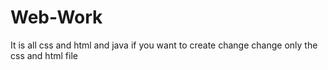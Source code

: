 # Web-Work
It is all css and html and java 
if you want to create change change only the css and html file
